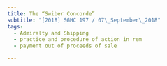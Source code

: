```yaml
---
title: The “Swiber Concorde” 
subtitle: "[2018] SGHC 197 / 07\_September\_2018"
tags:
  - Admiralty and Shipping
  - practice and procedure of action in rem
  - payment out of proceeds of sale

---
```


